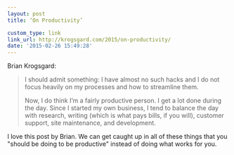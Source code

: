 ```yaml
---
layout: post
title: ‘On Productivity’

custom_type: link
link_url: http://krogsgard.com/2015/on-productivity/
date: '2015-02-26 15:49:28'
---
```

Brian Krogsgard:

> I should admit something: I have almost no such hacks and I do not focus heavily on my processes and how to streamline them.
>
> Now, I do think I’m a fairly productive person. I get a lot done during the day. Since I started my own business, I tend to balance the day with research, writing (which is what pays bills, if you will), customer support, site maintenance, and development.

I love this post by Brian. We can get caught up in all of these things that you "should be doing to be productive" instead of doing what works for you.
